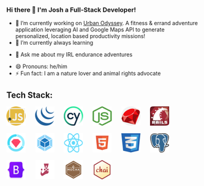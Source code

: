 ### Hi there 👋 I'm Josh a Full-Stack Developer!


<!-- **JBakesale/JBakesale** is a ✨ _special_ ✨ repository because its `README.md` (this file) appears on your GitHub profile.

Here are some ideas to get you started: -->

- 🔭 I’m currently working on [Urban Odyssey](https://github.com/JBakesale/Urban-Odyssey). A fitness & errand adventure application leveraging AI and Google Maps API to generate personalized, location based productivity missions! 
- 🌱 I’m currently always learning 
<!-- - 👯 I’m looking to collaborate on anything cutting-edge, AI -->
- 💬 Ask me about my IRL endurance adventures 
<!-- - 📫 How to reach me: ... -->
- 😄 Pronouns: he/him
- ⚡ Fun fact: I am a nature lover and animal rights advocate

## Tech Stack:

<div style="display: flex; flex-wrap: wrap; gap: 20px;">
    <!-- JavaScript Icon -->
    <img src="./icons/js.png" alt="JavaScript" width="50" height="50" style="margin-right: 5px;"/>
    <!-- jQuery Icon -->
    <img src="./icons/jquery.png" alt="jQuery" width="50" height="50" style="margin-right: 5px;"/>
    <!-- Cypress Icon -->
    <img src="./icons/cypress.jpg" alt="Cypress" width="50" height="50" style="margin-right: 5px;"/>
    <!-- Node.js Icon -->
    <img src="./icons/node.png" alt="Node.js" width="50" height="50" style="margin-right: 5px;"/>
    <!-- Ruby Icon -->
    <img src="./icons/ruby.png" alt="Ruby" width="50" height="50" style="margin-right: 5px;"/>
    <!-- Rails Icon -->
    <img src="./icons/rails.jpg" alt="Rails" width="50" height="50" style="margin-right: 5px;"/>
    <!-- RSpec Icon -->
    <img src="./icons/rspec.png" alt="RSpec" width="50" height="50" style="margin-right: 5px;"/>
    <!-- Webpack Icon -->
    <img src="./icons/webpack.png" alt="Webpack" width="50" height="50" style="margin-right: 5px;"/>
    <!-- React Icon -->
    <img src="./icons/react.png" alt="React" width="50" height="50" style="margin-right: 5px;"/>
    <!-- HTML Icon -->
    <img src="./icons/html.png" alt="HTML" width="50" height="50" style="margin-right: 5px;"/>
    <!-- CSS Icon -->
    <img src="./icons/css.jpg" alt="CSS" width="50" height="50" style="margin-right: 5px;"/>
    <!-- PostgreSQL Icon -->
    <img src="./icons/postgresql.png" alt="PostgreSQL" width="50" height="50" style="margin-right: 5px;"/>
    <!-- Bootstrap Icon -->
    <img src="./icons/bootstrap.jpg" alt="Bootstrap" width="50" height="50" style="margin-right: 5px;"/>
    <!-- Jest Icon -->
    <img src="./icons/jest.png" alt="Jest" width="50" height="50" style="margin-right: 5px;"/>
    <!-- Mocha Icon -->
    <img src="./icons/mocha.png" alt="Mocha" width="50" height="50" style="margin-right: 5px;"/>
    <!-- Chai Icon -->
    <img src="./icons/chai.jpg" alt="Chai" width="50" height="50" style="margin-right: 5px;"/>
</div>
